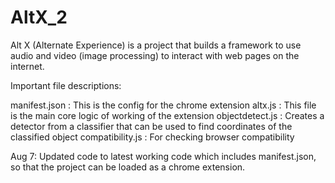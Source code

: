# AltX_2

Alt X (Alternate Experience) is a project that builds a framework to use audio and video (image processing) to interact with web pages on the internet.

Important file descriptions:

manifest.json : This is the config for the chrome extension
altx.js : This file is the main core logic of working of the extension
objectdetect.js : Creates a detector from a classifier that can be used to find coordinates of the classified object
compatibility.js : For checking browser compatibility

Aug 7: Updated code to latest working code which includes manifest.json, so that the project can be loaded as a chrome extension.
